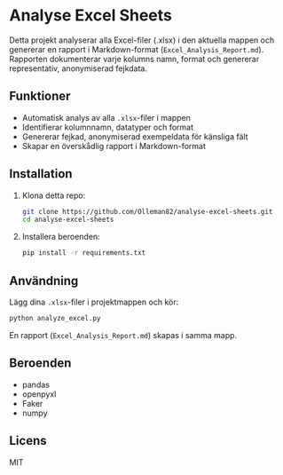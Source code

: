 # Analyse Excel Sheets

Detta projekt analyserar alla Excel-filer (.xlsx) i den aktuella mappen och genererar en rapport i Markdown-format (`Excel_Analysis_Report.md`). Rapporten dokumenterar varje kolumns namn, format och genererar representativ, anonymiserad fejkdata.

## Funktioner
- Automatisk analys av alla `.xlsx`-filer i mappen
- Identifierar kolumnnamn, datatyper och format
- Genererar fejkad, anonymiserad exempeldata för känsliga fält
- Skapar en överskådlig rapport i Markdown-format

## Installation
1. Klona detta repo:
   ```bash
   git clone https://github.com/Olleman82/analyse-excel-sheets.git
   cd analyse-excel-sheets
   ```
2. Installera beroenden:
   ```bash
   pip install -r requirements.txt
   ```

## Användning
Lägg dina `.xlsx`-filer i projektmappen och kör:
```bash
python analyze_excel.py
```
En rapport (`Excel_Analysis_Report.md`) skapas i samma mapp.

## Beroenden
- pandas
- openpyxl
- Faker
- numpy

## Licens
MIT
